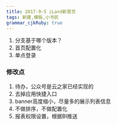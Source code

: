 ```yaml
---
title: 2017-9-5 iLand新首页
tags: 新建,模板,小书匠
grammar_cjkRuby: true
---
```



1. 分支基于哪个版本？
2. 首页配置化
3. 单点登录
### 修改点
1. 待办，公众号是云之家已经实现的
2. 去掉应用快捷入口
3. banner高度缩小，尽量多的展示列表信息
4. 不做排序，不做配置化
5. 报表权限设置，根据BI推送